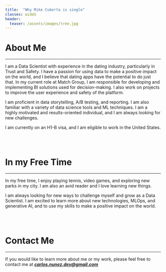 ```yaml
---
title:  "Why Mike Cuberta is single"
classes: wideS
header:
  teaser: /assets/images/tree.jpg
---
```


# About Me
---
I am a Data Scientist with experience in the dating industry, particularly in Trust and Safety. I have a passion for using data to make a positive impact on the world, and I believe that dating apps have the potential to do just that. In my current role at Match Group, I am responsible for developing and implementing BI solutions used for decision-making. I also work on projects to improve the user experience and safety of the platform.

I am proficient in data storytelling, A/B testing, and reporting. I am also familiar with a variety of data science tools and ML techniques. I am a highly motivated and results-oriented individual, and I am always looking for new challenges.

I am currently on an H1-B visa, and I am eligible to work in the United States.

<br>
<br>

# In my Free Time
---

In my free time, I enjoy playing tennis, video games, and exploring new parks in my city. I am also an avid reader and I love learning new things.

I am always looking for new ways to challenge myself and grow as a Data Scientist. I am excited to learn more about new technologies, MLOps, and generative AI, and to use my skills to make a positive impact on the world.

<br>

<br>

# Contact Me
---
If you would like to learn more about me or my work, please feel free to contact me at ***carlos.nunez.dev@gmail.com***
